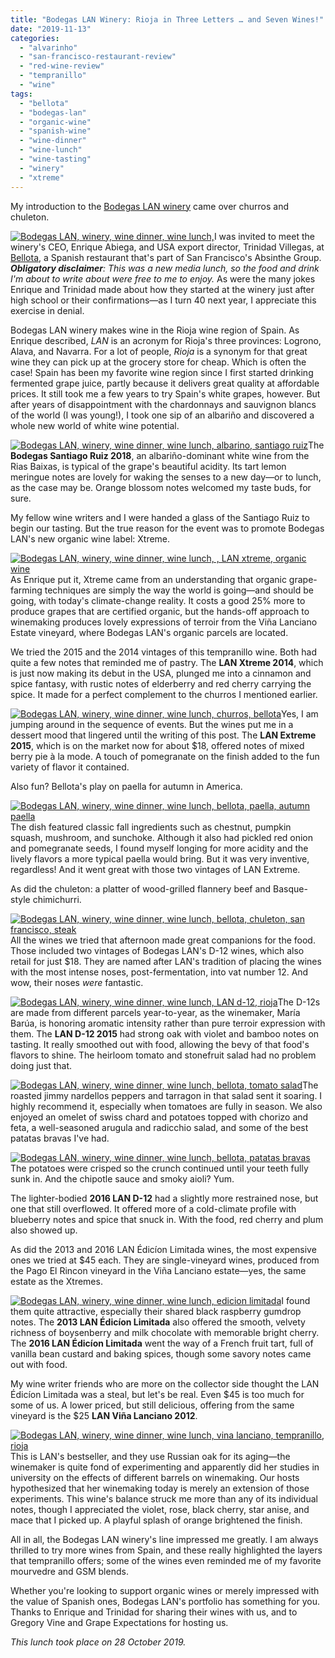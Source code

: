 ```yaml
---
title: "Bodegas LAN Winery: Rioja in Three Letters … and Seven Wines!"
date: "2019-11-13"
categories: 
  - "alvarinho"
  - "san-francisco-restaurant-review"
  - "red-wine-review"
  - "tempranillo"
  - "wine"
tags: 
  - "bellota"
  - "bodegas-lan"
  - "organic-wine"
  - "spanish-wine"
  - "wine-dinner"
  - "wine-lunch"
  - "wine-tasting"
  - "winery"
  - "xtreme"
---
```


My introduction to the [Bodegas LAN winery](https://bodegaslan.com/en/) came over churros and chuleton.

[![Bodegas LAN, winery, wine dinner, wine lunch,](https://thegourmez.com/wp-content/uploads/sites/5/2019/11/Bodegas-LAN-7-500x375.jpg)](https://thegourmez.com/wp-content/uploads/sites/5/2019/11/Bodegas-LAN-7.jpg)I was invited to meet the winery's CEO, Enrique Abiega, and USA export director, Trinidad Villegas, at [Bellota](http://www.bellotasf.com), a Spanish restaurant that's part of San Francisco's Absinthe Group. **_Obligatory disclaimer_**_: This was a new media lunch, so the food and drink I'm about to write about were free to me to enjoy._ As were the many jokes Enrique and Trinidad made about how they started at the winery just after high school or their confirmations—as I turn 40 next year, I appreciate this exercise in denial.

Bodegas LAN winery makes wine in the Rioja wine region of Spain. As Enrique described, _LAN_ is an acronym for Rioja's three provinces: Logrono, Alava, and Navarra. For a lot of people, _Rioja_ is a synonym for that great wine they can pick up at the grocery store for cheap. Which is often the case! Spain has been my favorite wine region since I first started drinking fermented grape juice, partly because it delivers great quality at affordable prices. It still took me a few years to try Spain's white grapes, however. But after years of disappointment with the chardonnays and sauvignon blancs of the world (I was young!), I took one sip of an albariño and discovered a whole new world of white wine potential.

[![Bodegas LAN, winery, wine dinner, wine lunch, albarino, santiago ruiz](https://thegourmez.com/wp-content/uploads/sites/5/2019/11/Bodegas-LAN-14-375x500.jpg)](https://thegourmez.com/wp-content/uploads/sites/5/2019/11/Bodegas-LAN-14.jpg)The **Bodegas Santiago Ruiz 2018**, an albariño-dominant white wine from the Rias Baixas, is typical of the grape's beautiful acidity. Its tart lemon meringue notes are lovely for waking the senses to a new day—or to lunch, as the case may be. Orange blossom notes welcomed my taste buds, for sure.

My fellow wine writers and I were handed a glass of the Santiago Ruiz to begin our tasting. But the true reason for the event was to promote Bodegas LAN's new organic wine label: Xtreme.

[![Bodegas LAN, winery, wine dinner, wine lunch, , LAN xtreme, organic wine](https://thegourmez.com/wp-content/uploads/sites/5/2019/11/Bodegas-LAN-10-375x500.jpg)](https://thegourmez.com/wp-content/uploads/sites/5/2019/11/Bodegas-LAN-10.jpg)As Enrique put it, Xtreme came from an understanding that organic grape-farming techniques are simply the way the world is going—and should be going, with today's climate-change reality. It costs a good 25% more to produce grapes that are certified organic, but the hands-off approach to winemaking produces lovely expressions of terroir from the Viña Lanciano Estate vineyard, where Bodegas LAN's organic parcels are located.

We tried the 2015 and the 2014 vintages of this tempranillo wine. Both had quite a few notes that reminded me of pastry. The **LAN Xtreme 2014**, which is just now making its debut in the USA, plunged me into a cinnamon and spice fantasy, with rustic notes of elderberry and red cherry carrying the spice. It made for a perfect complement to the churros I mentioned earlier.

[![Bodegas LAN, winery, wine dinner, wine lunch, churros, bellota](https://thegourmez.com/wp-content/uploads/sites/5/2019/11/Bodegas-LAN-13-486x500.jpg)](https://thegourmez.com/wp-content/uploads/sites/5/2019/11/Bodegas-LAN-13.jpg)Yes, I am jumping around in the sequence of events. But the wines put me in a dessert mood that lingered until the writing of this post. The **LAN Extreme 2015**, which is on the market now for about $18, offered notes of mixed berry pie à la mode. A touch of pomegranate on the finish added to the fun variety of flavor it contained.

Also fun? Bellota's play on paella for autumn in America.

[![Bodegas LAN, winery, wine dinner, wine lunch, bellota, paella, autumn paella](https://thegourmez.com/wp-content/uploads/sites/5/2019/11/Bodegas-LAN-11-500x444.jpg)](https://thegourmez.com/wp-content/uploads/sites/5/2019/11/Bodegas-LAN-11.jpg)The dish featured classic fall ingredients such as chestnut, pumpkin squash, mushroom, and sunchoke. Although it also had pickled red onion and pomegranate seeds, I found myself longing for more acidity and the lively flavors a more typical paella would bring. But it was very inventive, regardless! And it went great with those two vintages of LAN Extreme.

As did the chuleton: a platter of wood-grilled flannery beef and Basque-style chimichurri.

[![Bodegas LAN, winery, wine dinner, wine lunch, bellota, chuleton, san francisco, steak](https://thegourmez.com/wp-content/uploads/sites/5/2019/11/Bodegas-LAN-12-375x500.jpg)](https://thegourmez.com/wp-content/uploads/sites/5/2019/11/Bodegas-LAN-12.jpg)All the wines we tried that afternoon made great companions for the food. Those included two vintages of Bodegas LAN's D-12 wines, which also retail for just $18. They are named after LAN's tradition of placing the wines with the most intense noses, post-fermentation, into vat number 12. And wow, their noses _were_ fantastic.

[![Bodegas LAN, winery, wine dinner, wine lunch, LAN d-12, rioja](https://thegourmez.com/wp-content/uploads/sites/5/2019/11/Bodegas-LAN-6-375x500.jpg)](https://thegourmez.com/wp-content/uploads/sites/5/2019/11/Bodegas-LAN-6.jpg)The D-12s are made from different parcels year-to-year, as the winemaker, María Barúa, is honoring aromatic intensity rather than pure terroir expression with them. The **LAN D-12 2015** had strong oak with violet and bamboo notes on tasting. It really smoothed out with food, allowing the bevy of that food's flavors to shine. The heirloom tomato and stonefruit salad had no problem doing just that.

[![Bodegas LAN, winery, wine dinner, wine lunch, bellota, tomato salad](https://thegourmez.com/wp-content/uploads/sites/5/2019/11/Bodegas-LAN-4-375x500.jpg)](https://thegourmez.com/wp-content/uploads/sites/5/2019/11/Bodegas-LAN-4.jpg)The roasted jimmy nardellos peppers and tarragon in that salad sent it soaring. I highly recommend it, especially when tomatoes are fully in season. We also enjoyed an omelet of swiss chard and potatoes topped with chorizo and feta, a well-seasoned arugula and radicchio salad, and some of the best patatas bravas I've had.

[![Bodegas LAN, winery, wine dinner, wine lunch, bellota, patatas bravas](https://thegourmez.com/wp-content/uploads/sites/5/2019/11/Bodegas-LAN-3-375x500.jpg)](https://thegourmez.com/wp-content/uploads/sites/5/2019/11/Bodegas-LAN-3.jpg)The potatoes were crisped so the crunch continued until your teeth fully sunk in. And the chipotle sauce and smoky aioli? Yum.

The lighter-bodied **2016 LAN D-12** had a slightly more restrained nose, but one that still overflowed. It offered more of a cold-climate profile with blueberry notes and spice that snuck in. With the food, red cherry and plum also showed up.

As did the 2013 and 2016 LAN Édicíon Limitada wines, the most expensive ones we tried at $45 each. They are single-vineyard wines, produced from the Pago El Rincon vineyard in the Viña Lanciano estate—yes, the same estate as the Xtremes.

[![Bodegas LAN, winery, wine dinner, wine lunch, edicion limitada](https://thegourmez.com/wp-content/uploads/sites/5/2019/11/Bodegas-LAN-5-375x500.jpg)](https://thegourmez.com/wp-content/uploads/sites/5/2019/11/Bodegas-LAN-5.jpg)I found them quite attractive, especially their shared black raspberry gumdrop notes. The **2013 LAN Édicíon Limitada** also offered the smooth, velvety richness of boysenberry and milk chocolate with memorable bright cherry. The **2016 LAN Édicíon Limitada** went the way of a French fruit tart, full of vanilla bean custard and baking spices, though some savory notes came out with food.

My wine writer friends who are more on the collector side thought the LAN Édicíon Limitada was a steal, but let's be real. Even $45 is too much for some of us. A lower priced, but still delicious, offering from the same vineyard is the $25 **LAN Viña Lanciano 2012**.

[![Bodegas LAN, winery, wine dinner, wine lunch, vina lanciano, tempranillo, rioja](https://thegourmez.com/wp-content/uploads/sites/5/2019/11/Bodegas-LAN-8-375x500.jpg)](https://thegourmez.com/wp-content/uploads/sites/5/2019/11/Bodegas-LAN-8.jpg)This is LAN's bestseller, and they use Russian oak for its aging—the winemaker is quite fond of experimenting and apparently did her studies in university on the effects of different barrels on winemaking. Our hosts hypothesized that her winemaking today is merely an extension of those experiments. This wine's balance struck me more than any of its individual notes, though I appreciated the violet, rose, black cherry, star anise, and mace that I picked up. A playful splash of orange brightened the finish.

All in all, the Bodegas LAN winery's line impressed me greatly. I am always thrilled to try more wines from Spain, and these really highlighted the layers that tempranillo offers; some of the wines even reminded me of my favorite mourvedre and GSM blends.

Whether you're looking to support organic wines or merely impressed with the value of Spanish ones, Bodegas LAN's portfolio has something for you. Thanks to Enrique and Trinidad for sharing their wines with us, and to Gregory Vine and Grape Expectations for hosting us.

_This lunch took place on 28 October 2019._

